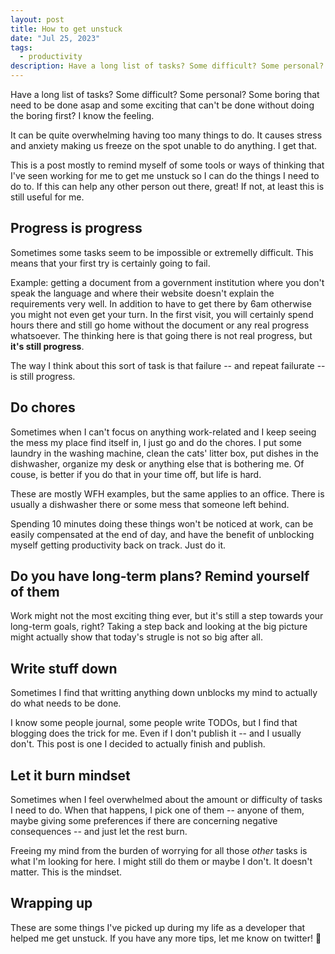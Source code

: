 ```yaml
---
layout: post
title: How to get unstuck
date: "Jul 25, 2023"
tags:
  - productivity
description: Have a long list of tasks? Some difficult? Some personal? Some boring that need to be done asap and some exciting that can't be done without doing the boring first? I know the feeling.
---
```


Have a long list of tasks? Some difficult? Some personal? Some boring that need to be done asap and some exciting that can't be done without doing the boring first? I know the feeling.

It can be quite overwhelming having too many things to do. It causes stress and anxiety making us freeze on the spot unable to do anything. I get that.

This is a post mostly to remind myself of some tools or ways of thinking that I've seen working for me to get me unstuck so I can do the things I need to do to. If this can help any other person out there, great! If not, at least this is still useful for me.

## Progress is progress

Sometimes some tasks seem to be impossible or extremelly difficult. This means that your first try is certainly going to fail.

Example: getting a document from a government institution where you don't speak the language and where their website doesn't explain the requirements very well. In addition to have to get there by 6am otherwise you might not even get your turn. In the first visit, you will certainly spend hours there and still go home without the document or any real progress whatsoever. The thinking here is that going there is not real progress, but **it's still progress**.

The way I think about this sort of task is that failure -- and repeat failurate -- is still progress.

## Do chores

Sometimes when I can't focus on anything work-related and I keep seeing the mess my place find itself in, I just go and do the chores. I put some laundry in the washing machine, clean the cats' litter box, put dishes in the dishwasher, organize my desk or anything else that is bothering me. Of couse, is better if you do that in your time off, but life is hard.

These are mostly WFH examples, but the same applies to an office. There is usually a dishwasher there or some mess that someone left behind.

Spending 10 minutes doing these things won't be noticed at work, can be easily compensated at the end of day, and have the benefit of unblocking myself getting productivity back on track. Just do it.

## Do you have long-term plans? Remind yourself of them

Work might not the most exciting thing ever, but it's still a step towards your long-term goals, right? Taking a step back and looking at the big picture might actually show that today's strugle is not so big after all.

## Write stuff down

Sometimes I find that writting anything down unblocks my mind to actually do what needs to be done.

I know some people journal, some people write TODOs, but I find that blogging does the trick for me. Even if I don't publish it -- and I usually don't. This post is one I decided to actually finish and publish.

## Let it burn mindset

Sometimes when I feel overwhelmed about the amount or difficulty of tasks I need to do. When that happens, I pick one of them -- anyone of them, maybe giving some preferences if there are concerning negative consequences -- and just let the rest burn.

Freeing my mind from the burden of worrying for all those _other_ tasks is what I'm looking for here. I might still do them or maybe I don't. It doesn't matter. This is the mindset.

## Wrapping up

These are some things I've picked up during my life as a developer that helped me get unstuck. If you have any more tips, let me know on twitter! 💪

